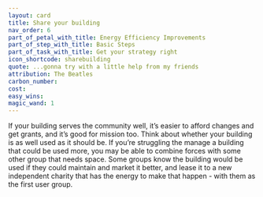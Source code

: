 ```yaml
---
layout: card
title: Share your building
nav_order: 6
part_of_petal_with_title: Energy Efficiency Improvements
part_of_step_with_title: Basic Steps
part_of_task_with_title: Get your strategy right
icon_shortcode: sharebuilding
quote: ...gonna try with a little help from my friends
attribution: The Beatles
carbon_number: 
cost: 
easy_wins: 
magic_wand: 1
---
```


<p>If your building serves the community well, it’s easier to afford changes and get grants, and it’s good for mission too. Think about whether your building is as well used as it should be.  If you’re struggling the manage a building that could be used more, you may be able to combine forces with some other group that needs space.  Some groups know the building would be used if they could maintain and market it better, and lease it to a new independent charity that has the energy to make that happen - with them as the first user group.</p> 
